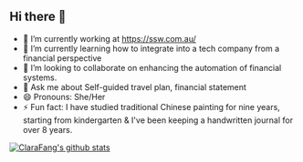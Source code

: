 ## Hi there 👋

- 🔭 I’m currently working at https://ssw.com.au/
- 🌱 I’m currently learning how to integrate into a tech company from a financial perspective
- 👯 I’m looking to collaborate on enhancing the automation of financial systems.
- 💬 Ask me about Self-guided travel plan, financial statement
- 😄 Pronouns: She/Her
- ⚡ Fun fact: I have studied traditional Chinese painting for nine years, starting from kindergarten & I've been keeping a handwritten journal for over 8 years.
  
[![ClaraFang's github stats](https://github-readme-stats.vercel.app/api?username=ClaraFang-SSW&theme=dark)](https://github.com/ClaraFang-SSW/github-readme-stats)
